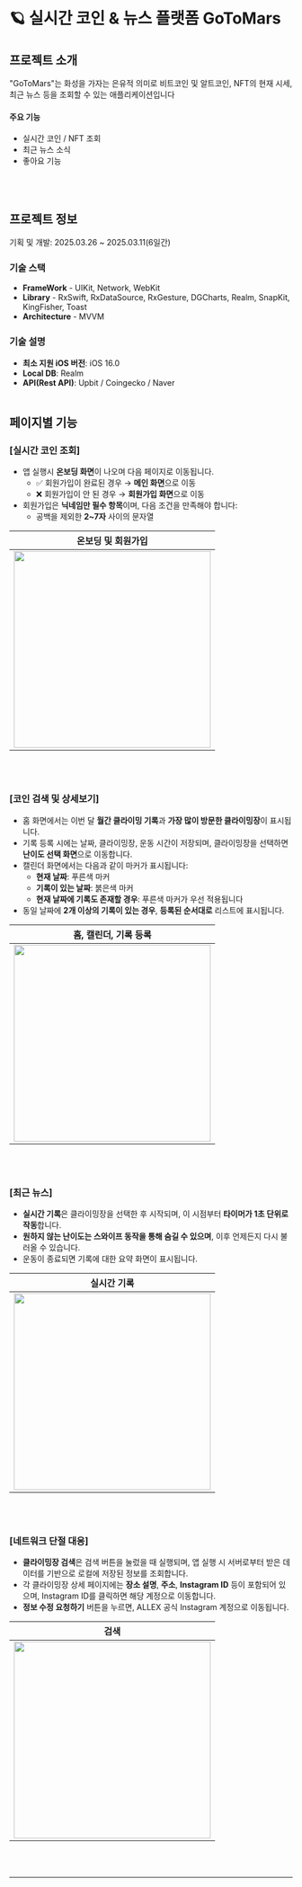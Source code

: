 # 🪐 실시간 코인 & 뉴스 플랫폼 GoToMars

## 프로젝트 소개
"GoToMars"는 화성을 가자는 은유적 의미로 비트코인 및 알트코인, NFT의 현재 시세, 최근 뉴스 등을 조회할 수 있는 애플리케이션입니다

#### 주요 기능
- 실시간 코인 / NFT 조회
- 최근 뉴스 소식
- 좋아요 기능

<br><br>
## 프로젝트 정보
기획 및 개발: 2025.03.26 ~ 2025.03.11(6일간) 

### 기술 스택
- **FrameWork** - UIKit, Network, WebKit  
- **Library** - RxSwift, RxDataSource, RxGesture, DGCharts, Realm, SnapKit, KingFisher, Toast<br>
- **Architecture** - MVVM


### 기술 설명
- **최소 지원 iOS 버전**: iOS 16.0  
- **Local DB**: Realm
- **API(Rest API)**: Upbit / Coingecko / Naver
<br><br>


## 페이지별 기능

### [실시간 코인 조회]

- 앱 실행시 **온보딩 화면**이 나오며 다음 페이지로 이동됩니다.  
  - ✅ 회원가입이 완료된 경우 → **메인 화면**으로 이동
  - ❌ 회원가입이 안 된 경우 → **회원가입 화면**으로 이동
- 회원가입은 **닉네임만 필수 항목**이며, 다음 조건을 만족해야 합니다:
  - 공백을 제외한 **2~7자** 사이의 문자열

| 온보딩 및 회원가입 |
|:--------:|
| <img src="https://github.com/user-attachments/assets/59790eec-d299-45fd-911d-6caf8bf3b16c" width="350"/> | 

<br><br>

### [코인 검색 및 상세보기]

- 홈 화면에서는 이번 달 **월간 클라이밍 기록**과  **가장 많이 방문한 클라이밍장**이 표시됩니다.
- 기록 등록 시에는 날짜, 클라이밍장, 운동 시간이 저장되며, 클라이밍장을 선택하면 **난이도 선택 화면**으로 이동합니다.
- 캘린더 화면에서는 다음과 같이 마커가 표시됩니다:
  - **현재 날짜**: 푸른색 마커
  - **기록이 있는 날짜**: 붉은색 마커  
  - **현재 날짜에 기록도 존재할 경우**: 푸른색 마커가 우선 적용됩니다
- 동일 날짜에 **2개 이상의 기록이 있는 경우**, **등록된 순서대로** 리스트에 표시됩니다.


| 홈, 캘린더, 기록 등록 |
|:--------:|
| <img src="https://github.com/user-attachments/assets/cdb15288-059a-48f4-9a39-b766c612edab" width="350"/> |

<br><br>

### [최근 뉴스]

- **실시간 기록**은 클라이밍장을 선택한 후 시작되며, 이 시점부터 **타이머가 1초 단위로 작동**합니다.
- **원하지 않는 난이도는 스와이프 동작을 통해 숨길 수 있으며**, 이후 언제든지 다시 불러올 수 있습니다.
- 운동이 종료되면 기록에 대한 요약 화면이 표시됩니다.

| 실시간 기록 |
|:--------:|
| <img src="https://github.com/user-attachments/assets/e5703bb9-e724-414e-a4ef-5557ff7ee564" width="350"/> |

<br><br>

### [네트워크 단절 대응]

- **클라이밍장 검색**은 검색 버튼을 눌렀을 때 실행되며, 앱 실행 시 서버로부터 받은 데이터를 기반으로 로컬에 저장된 정보를 조회합니다.  
- 각 클라이밍장 상세 페이지에는 **장소 설명**, **주소**, **Instagram ID** 등이 포함되어 있으며, Instagram ID를 클릭하면 해당 계정으로 이동합니다.
- **정보 수정 요청하기** 버튼을 누르면, ALLEX 공식 Instagram 계정으로 이동됩니다.  
 
| 검색 |
|:--------:|
| <img src="https://github.com/user-attachments/assets/e7f88c1d-7222-48dc-8595-f3c85144f8a2" width="350"/> |

<br><br>


***





